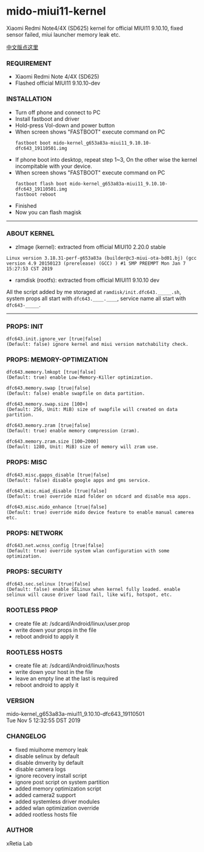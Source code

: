 # mido-miui11-kernel
Xiaomi Redmi Note4/4X (SD625) kernel for official MIUI11 9.10.10, fixed sensor failed, miui launcher memory leak etc.

[中文版点这里](README-zh.md)

### REQUIREMENT
* Xiaomi Redmi Note 4/4X (SD625)
* Flashed official MIUI11 9.10.10-dev

### INSTALLATION
* Turn off phone and connect to PC
* Install fastboot and driver
* Hold-press Vol-down and power button
* When screen shows "FASTBOOT" execute command on PC
	```
	fastboot boot mido-kernel_g653a83a-miui11_9.10.10-dfc643_19110501.img
	```
* If phone boot into desktop, repeat step 1~3, On the other wise the kernel incompitable with your device.
* When screen shows "FASTBOOT" execute command on PC
	```
	fastboot flash boot mido-kernel_g653a83a-miui11_9.10.10-dfc643_19110501.img
	fastboot reboot
	```
* Finished
* Now you can flash magisk

-----

### ABOUT KERNEL
* zImage (kernel): extracted from official MIUI10 2.20.0 stable
```
Linux version 3.18.31-perf-g653a83a (builder@c3-miui-ota-bd01.bj) (gcc version 4.9 20150123 (prerelease) (GCC) ) #1 SMP PREEMPT Mon Jan 7 15:27:53 CST 2019
```
* ramdisk (rootfs): extracted from official MIUI11 9.10.10 dev

All the script added by me storaged at ```ramdisk/init.dfc643._____.sh```, system props all start with ```dfc643.____.____```, service name all start with ```dfc643-_____```.

-----

### PROPS: INIT
```
dfc643.init.ignore_ver [true|false]
(Default: false) ignore kernel and miui version matchability check.
```

### PROPS: MEMORY-OPTIMIZATION
```
dfc643.memory.lmkopt [true|false]
(Default: true) enable Low-Memory-Killer optimization.

dfc643.memory.swap [true|false]
(Default: false) enable swapfile on data partition.

dfc643.memory.swap.size [100+]
(Default: 256, Unit: MiB) size of swapfile will created on data partition.

dfc643.memory.zram [true|false]
(Default: true) enable memory compression (zram).

dfc643.memory.zram.size [100~2000]
(Default: 1280, Unit: MiB) size of memory will zram use.
```

### PROPS: MISC
```
dfc643.misc.gapps_disable [true|false]
(Default: false) disable google apps and gms service.

dfc643.misc.miad_disable [true|false]
(Default: true) override miad folder on sdcard and disable msa apps.

dfc643.misc.mido_enhance [true|false]
(Default: true) override mido device feature to enable manual camerea etc.
```

### PROPS: NETWORK
```
dfc643.net.wcnss_config [true|false]
(Default: true) override system wlan configuration with some optimization.
```

### PROPS: SECURITY
```
dfc643.sec.selinux [true|false]
(Default: false) enable SELinux when kernel fully loaded. enable selinux will cause driver load fail, like wifi, hotspot, etc.
```


### ROOTLESS PROP
* create file at: /sdcard/Android/linux/user.prop
* write down your props in the file
* reboot android to apply it

### ROOTLESS HOSTS
* create file at: /sdcard/Android/linux/hosts
* write down your host in the file
* leave an empty line at the last is required
* reboot android to apply it


### VERSION
mido-kernel_g653a83a-miui11_9.10.10-dfc643_19110501    
Tue Nov  5 12:32:55 DST 2019


### CHANGELOG
* fixed miuihome memory leak
* disable selinux by default
* disable dmverity by default
* disable camera logs
* ignore recovery install script
* ignore post script on system partition
* added memory optimization script
* added camera2 support
* added systemless driver modules
* added wlan optimization override
* added rootless hosts file

### AUTHOR
xRetia Lab